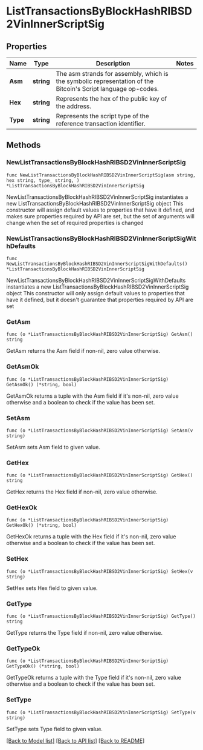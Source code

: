 # ListTransactionsByBlockHashRIBSD2VinInnerScriptSig

## Properties

Name | Type | Description | Notes
------------ | ------------- | ------------- | -------------
**Asm** | **string** | The asm strands for assembly, which is the symbolic representation of the Bitcoin&#39;s Script language op-codes. | 
**Hex** | **string** | Represents the hex of the public key of the address. | 
**Type** | **string** | Represents the script type of the reference transaction identifier. | 

## Methods

### NewListTransactionsByBlockHashRIBSD2VinInnerScriptSig

`func NewListTransactionsByBlockHashRIBSD2VinInnerScriptSig(asm string, hex string, type_ string, ) *ListTransactionsByBlockHashRIBSD2VinInnerScriptSig`

NewListTransactionsByBlockHashRIBSD2VinInnerScriptSig instantiates a new ListTransactionsByBlockHashRIBSD2VinInnerScriptSig object
This constructor will assign default values to properties that have it defined,
and makes sure properties required by API are set, but the set of arguments
will change when the set of required properties is changed

### NewListTransactionsByBlockHashRIBSD2VinInnerScriptSigWithDefaults

`func NewListTransactionsByBlockHashRIBSD2VinInnerScriptSigWithDefaults() *ListTransactionsByBlockHashRIBSD2VinInnerScriptSig`

NewListTransactionsByBlockHashRIBSD2VinInnerScriptSigWithDefaults instantiates a new ListTransactionsByBlockHashRIBSD2VinInnerScriptSig object
This constructor will only assign default values to properties that have it defined,
but it doesn't guarantee that properties required by API are set

### GetAsm

`func (o *ListTransactionsByBlockHashRIBSD2VinInnerScriptSig) GetAsm() string`

GetAsm returns the Asm field if non-nil, zero value otherwise.

### GetAsmOk

`func (o *ListTransactionsByBlockHashRIBSD2VinInnerScriptSig) GetAsmOk() (*string, bool)`

GetAsmOk returns a tuple with the Asm field if it's non-nil, zero value otherwise
and a boolean to check if the value has been set.

### SetAsm

`func (o *ListTransactionsByBlockHashRIBSD2VinInnerScriptSig) SetAsm(v string)`

SetAsm sets Asm field to given value.


### GetHex

`func (o *ListTransactionsByBlockHashRIBSD2VinInnerScriptSig) GetHex() string`

GetHex returns the Hex field if non-nil, zero value otherwise.

### GetHexOk

`func (o *ListTransactionsByBlockHashRIBSD2VinInnerScriptSig) GetHexOk() (*string, bool)`

GetHexOk returns a tuple with the Hex field if it's non-nil, zero value otherwise
and a boolean to check if the value has been set.

### SetHex

`func (o *ListTransactionsByBlockHashRIBSD2VinInnerScriptSig) SetHex(v string)`

SetHex sets Hex field to given value.


### GetType

`func (o *ListTransactionsByBlockHashRIBSD2VinInnerScriptSig) GetType() string`

GetType returns the Type field if non-nil, zero value otherwise.

### GetTypeOk

`func (o *ListTransactionsByBlockHashRIBSD2VinInnerScriptSig) GetTypeOk() (*string, bool)`

GetTypeOk returns a tuple with the Type field if it's non-nil, zero value otherwise
and a boolean to check if the value has been set.

### SetType

`func (o *ListTransactionsByBlockHashRIBSD2VinInnerScriptSig) SetType(v string)`

SetType sets Type field to given value.



[[Back to Model list]](../README.md#documentation-for-models) [[Back to API list]](../README.md#documentation-for-api-endpoints) [[Back to README]](../README.md)


